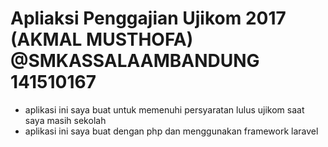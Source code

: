 # Apliaksi Penggajian Ujikom 2017 (AKMAL MUSTHOFA) @SMKASSALAAMBANDUNG 141510167
* aplikasi ini saya buat untuk memenuhi persyaratan lulus ujikom saat saya masih sekolah
* aplikasi ini saya buat dengan php dan menggunakan framework laravel